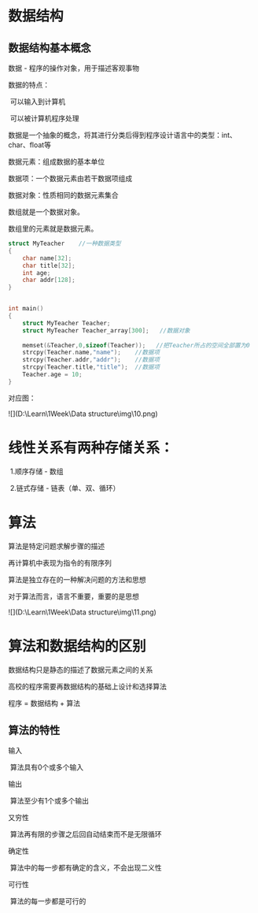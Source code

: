 # 数据结构

## 数据结构基本概念

数据	-	程序的操作对象，用于描述客观事物

数据的特点：

​	可以输入到计算机

​	可以被计算机程序处理

数据是一个抽象的概念，将其进行分类后得到程序设计语言中的类型：int、char、float等

数据元素：组成数据的基本单位

数据项：一个数据元素由若干数据项组成

数据对象：性质相同的数据元素集合

数组就是一个数据对象。

数组里的元素就是数据元素。

```c
struct MyTeacher    //一种数据类型
{
    char name[32];
    char title[32];
    int age;
    char addr[128];
}


int main()
{
    struct MyTeacher Teacher;
    struct MyTeacher Teacher_array[300];   //数据对象
    
    memset(&Teacher,0,sizeof(Teacher));   //把Teacher所占的空间全部置为0
    strcpy(Teacher.name,"name");	//数据项
    strcpy(Teacher.addr,"addr");	//数据项
    strcpy(Teacher.title,"title");	//数据项
    Teacher.age = 10;
}
```

对应图：

![](D:\Learn\1Week\Data structure\img\10.png)







# 线性关系有两种存储关系：

​	1.顺序存储	-	数组

​	2.链式存储	-	链表（单、双、循环）







# 算法



算法是特定问题求解步骤的描述

再计算机中表现为指令的有限序列

算法是独立存在的一种解决问题的方法和思想

对于算法而言，语言不重要，重要的是思想

![](D:\Learn\1Week\Data structure\img\11.png)





# 算法和数据结构的区别

数据结构只是静态的描述了数据元素之间的关系



高校的程序需要再数据结构的基础上设计和选择算法



程序  =  数据结构  +  算法



## 算法的特性

输入

​	算法具有0个或多个输入

输出

​	算法至少有1个或多个输出

又穷性

​	算法再有限的步骤之后回自动结束而不是无限循环

确定性

​	算法中的每一步都有确定的含义，不会出现二义性

可行性

​	算法的每一步都是可行的









## 
